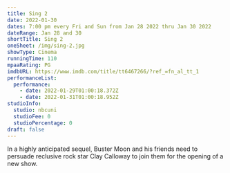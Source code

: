 ```yaml
---
title: Sing 2
date: 2022-01-30
dates: 7:00 pm every Fri and Sun from Jan 28 2022 thru Jan 30 2022
dateRange: Jan 28 and 30
shortTitle: Sing 2
oneSheet: /img/sing-2.jpg
showType: Cinema
runningTime: 110
mpaaRating: PG
imdbURL: https://www.imdb.com/title/tt6467266/?ref_=fn_al_tt_1
performanceList:
  performance:
    - date: 2022-01-29T01:00:18.372Z
    - date: 2022-01-31T01:00:18.952Z
studioInfo:
  studio: nbcuni
  studioFee: 0
  studioPercentage: 0
draft: false
---
```

In a highly anticipated sequel, Buster Moon and his friends need to persuade reclusive rock star Clay Calloway to join them for the opening of a new show.